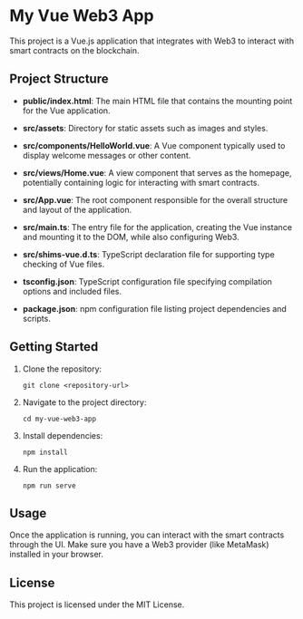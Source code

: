 # My Vue Web3 App

This project is a Vue.js application that integrates with Web3 to interact with smart contracts on the blockchain.

## Project Structure
- **public/index.html**: The main HTML file that contains the mounting point for the Vue application.
                       
- **src/assets**: Directory for static assets such as images and styles.
                       
- **src/components/HelloWorld.vue**: A Vue component typically used to display welcome messages or other content.
                       
- **src/views/Home.vue**: A view component that serves as the homepage, potentially containing logic for interacting with smart contracts.
                        
- **src/App.vue**: The root component responsible for the overall structure and layout of the application.
                       
- **src/main.ts**: The entry file for the application, creating the Vue instance and mounting it to the DOM, while also configuring Web3.
                       
- **src/shims-vue.d.ts**: TypeScript declaration file for supporting type checking of Vue files.
                       
- **tsconfig.json**: TypeScript configuration file specifying compilation options and included files.
                       
- **package.json**: npm configuration file listing project dependencies and scripts.
                      
## Getting Started

1. Clone the repository:
   ```
   git clone <repository-url>
   ```

2. Navigate to the project directory:
   ```
   cd my-vue-web3-app
   ```

3. Install dependencies:
   ```
   npm install
   ```

4. Run the application:
   ```
   npm run serve
   ```

## Usage

Once the application is running, you can interact with the smart contracts through the UI. Make sure you have a Web3 provider (like MetaMask) installed in your browser.

## License

This project is licensed under the MIT License.
